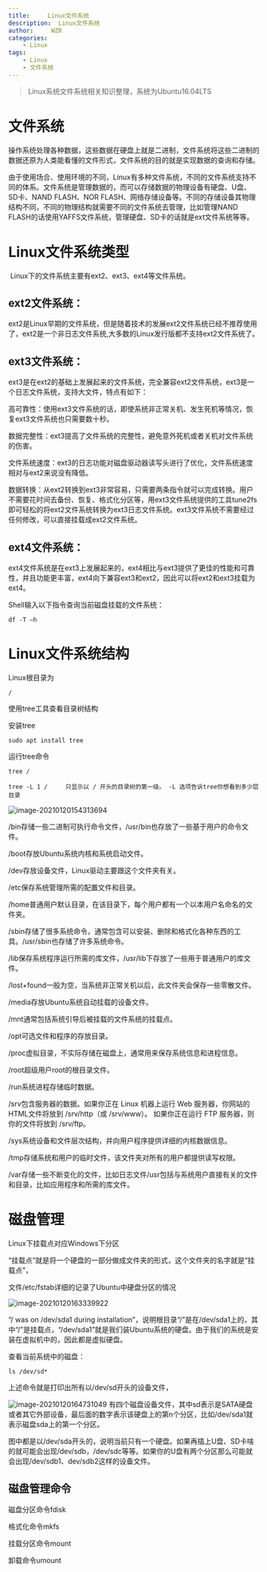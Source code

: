 ```yaml
---
title:     Linux文件系统
description:  Linux文件系统
author:     WZR
categories:
    - Linux
tags:
    - Linux
	- 文件系统
---
```


>Linux系统文件系统相关知识整理，系统为Ubuntu16.04LTS

<!-- more -->

# 文件系统

​		操作系统处理各种数据，这些数据在硬盘上就是二进制，文件系统将这些二进制的数据还原为人类能看懂的文件形式，文件系统的目的就是实现数据的查询和存储。

​		由于使用场合、使用环境的不同，Linux有多种文件系统，不同的文件系统支持不同的体系。文件系统是管理数据的，而可以存储数据的物理设备有硬盘、U盘、SD卡、NAND FLASH、NOR FLASH、网络存储设备等。不同的存储设备其物理结构不同，不同的物理结构就需要不同的文件系统去管理，比如管理NAND FLASH的话使用YAFFS文件系统，管理硬盘、SD卡的话就是ext文件系统等等。

# Linux文件系统类型

​		Linux下的文件系统主要有ext2、ext3、ext4等文件系统。

## ext2文件系统：

​		ext2是Linux早期的文件系统，但是随着技术的发展ext2文件系统已经不推荐使用了，ext2是一个非日志文件系统,大多数的Linux发行版都不支持ext2文件系统了。

## ext3文件系统：

​		ext3是在ext2的基础上发展起来的文件系统，完全兼容ext2文件系统，ext3是一个日志文件系统，支持大文件，特点有如下：

高可靠性：使用ext3文件系统的话，即使系统非正常关机、发生死机等情况，恢复ext3文件系统也只需要数十秒。

数据完整性：ext3提高了文件系统的完整性，避免意外死机或者关机对文件系统的伤害。

文件系统速度：ext3的日志功能对磁盘驱动器读写头进行了优化，文件系统速度相对与ext2来说没有降低。

数据转换：从ext2转换到ext3非常容易，只需要两条指令就可以完成转换。用户不需要花时间去备份、恢复、格式化分区等，用ext3文件系统提供的工具tune2fs即可轻松的将ext2文件系统转换为ext3日志文件系统。ext3文件系统不需要经过任何修改，可以直接挂载成ext2文件系统。

## ext4文件系统：

​		ext4文件系统是在ext3上发展起来的，ext4相比与ext3提供了更佳的性能和可靠性，并且功能更丰富，ext4向下兼容ext3和ext2，因此可以将ext2和ext3挂载为ext4。



Shell输入以下指令查询当前磁盘挂载的文件系统：

```
df -T –h
```

# Linux文件系统结构

Linux根目录为

```
/
```

使用tree工具查看目录树结构

安装tree

```
sudo apt install tree
```

运行tree命令

```
tree /
```

```
tree -L 1 /		只显示以 / 开头的目录树的第一级。 -L 选项告诉tree你想看到多少层目录
```

![image-20210120154313694](https://gitee.com/wziru/BlogPicGo/raw/master/img/20210120155014.png)

/bin存储一些二进制可执行命令文件，/usr/bin也存放了一些基于用户的命令文件。

/boot存放Ubuntu系统内核和系统启动文件。

/dev存放设备文件，Linux驱动主要跟这个文件夹有关。

/etc保存系统管理所需的配置文件和目录。

/home普通用户默认目录，在该目录下，每个用户都有一个以本用户名命名的文件夹。

/sbin存储了很多系统命令，通常包含可以安装、删除和格式化各种东西的工具。/usr/sbin也存储了许多系统命令。

/lib保存系统程序运行所需的库文件，/usr/lib下存放了一些用于普通用户的库文件。

/lost+found一般为空，当系统非正常关机以后，此文件夹会保存一些零散文件。

/media存放Ubuntu系统自动挂载的设备文件。

/mnt通常包括系统引导后被挂载的文件系统的挂载点。

/opt可选文件和程序的存放目录。

/proc虚拟目录，不实际存储在磁盘上，通常用来保存系统信息和进程信息。

/root超级用户root的根目录文件。

/run系统进程存储临时数据。

/srv包含服务器的数据。如果你正在 Linux 机器上运行 Web 服务器，你网站的 HTML文件将放到 /srv/http（或 /srv/www）。 如果你正在运行 FTP 服务器，则你的文件将放到 /srv/ftp。

/sys系统设备和文件层次结构，并向用户程序提供详细的内核数据信息。

/tmp存储系统和用户的临时文件，该文件夹对所有的用户都提供读写权限。

/var存储一些不断变化的文件，比如日志文件/usr包括与系统用户直接有关的文件和目录，比如应用程序和所需的库文件。

# 磁盘管理

Linux下挂载点对应Windows下分区

“挂载点”就是将一个硬盘的一部分做成文件夹的形式，这个文件夹的名字就是“挂载点”，

文件/etc/fstab详细的记录了Ubuntu中硬盘分区的情况

![image-20210120163339922](https://gitee.com/wziru/BlogPicGo/raw/master/img/20210120163339.png)

“/ was on /dev/sda1 during installation”，说明根目录“/”是在/dev/sda1上的，其中“/”是挂载点，“/dev/sda1”就是我们装Ubuntu系统的硬盘。由于我们的系统是安装在虚拟机中的，因此都是虚拟硬盘。

查看当前系统中的磁盘：

```
ls /dev/sd*
```

上述命令就是打印出所有以/dev/sd开头的设备文件，

![image-20210120164731049](https://gitee.com/wziru/BlogPicGo/raw/master/img/20210120164731.png)		有四个磁盘设备文件，其中sd表示是SATA硬盘或者其它外部设备，最后面的数字表示该硬盘上的第n个分区，比如/dev/sda1就表示磁盘sda上的第一个分区。

​		图中都是以/dev/sda开头的，说明当前只有一个硬盘。如果再插上U盘、SD卡啥的就可能会出现/dev/sdb，/dev/sdc等等。如果你的U盘有两个分区那么可能就会出现/dev/sdb1、dev/sdb2这样的设备文件。

## 磁盘管理命令

磁盘分区命令fdisk

格式化命令mkfs

挂载分区命令mount

卸载命令umount